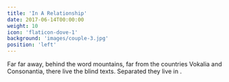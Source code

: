 ```yaml
---
title: 'In A Relationship'
date: 2017-06-14T00:00:00
weight: 10
icon: 'flaticon-dove-1'
background: 'images/couple-3.jpg'
position: 'left'
---
```


Far far away, behind the word mountains, far from the countries Vokalia and Consonantia, there live the blind texts. Separated they live in .
